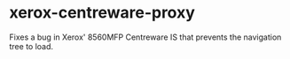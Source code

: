 # xerox-centreware-proxy
Fixes a bug in Xerox' 8560MFP Centreware IS that prevents the navigation tree to load.
